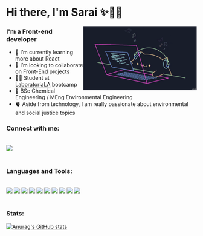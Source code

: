 # Hi there, I'm Sarai ✨🌈💟

<img align="right" src="bongo-cat-codes.gif" width="300" frameBorder="0">

### I'm a Front-end developer

- 🌱 I’m currently learning more about React
- 👯 I’m looking to collaborate on Front-End projects
- 🧑‍🎓 Student at [LaboratoriaLA](https://www.laboratoria.la/) bootcamp
- 🧪 BSc Chemical Engineering / MEng Environmental Engineering
- 🫀 Aside from technology, I am really passionate about environmental and social justice topics 

### Connect with me:

<br />
<a title="LinkedIn" href="https://www.linkedin.com/in/sarai-rojas-sandoval/"><img src="https://img.shields.io/badge/LinkedIn-0077B5?style=for-the-badge&logo=linkedin&logoColor=white"></a>
<br />
<br />

### Languages and Tools:


<br />
<a title="JavaScript" href="https://developer.mozilla.org/es/docs/Web/JavaScript"><img src="https://img.shields.io/badge/JavaScript-323330?style=for-the-badge&logo=javascript&logoColor=F7DF1E"></a>
<a title="React" href="https://es.reactjs.org/"><img src="https://img.shields.io/badge/React-20232A?style=for-the-badge&logo=react&logoColor=61DAFB"></a>
<a title="CSS" href="https://developer.mozilla.org/es/docs/Web/CSS"><img src="https://img.shields.io/badge/CSS3-1572B6?style=for-the-badge&logo=css3&logoColor=white"></a>
<a title="HTML" href="https://developer.mozilla.org/es/docs/Learn/Getting_started_with_the_web/HTML_basics"><img src="https://img.shields.io/badge/HTML5-E34F26?style=for-the-badge&logo=html5&logoColor=white"></a>
<a title="Python" href="https://www.python.org/"><img src="https://img.shields.io/badge/Python-FFD43B?style=for-the-badge&logo=python&logoColor=blue"></a>
<a title="Jest" href="https://jestjs.io/"><img src="https://img.shields.io/badge/Jest-C21325?style=for-the-badge&logo=jest&logoColor=white"></a>
<a title="Firebase" href="https://firebase.google.com/?hl=es-419"><img src="https://img.shields.io/badge/firebase-ffca28?style=for-the-badge&logo=firebase&logoColor=black"></a>
<a title="Eslint" href="https://eslint.org/"><img src="https://img.shields.io/badge/eslint-3A33D1?style=for-the-badge&logo=eslint&logoColor=white"></a>
<a title="Git" href="https://git-scm.com/"><img src="https://img.shields.io/badge/GIT-E44C30?style=for-the-badge&logo=git&logoColor=white"></a>
<a title="Figma" href="https://www.figma.com/files/recent?fuid=1062505435884006409"><img src="https://img.shields.io/badge/Figma-F24E1E?style=for-the-badge&logo=figma&logoColor=white"></a>
<br />
<br />

### Stats:

[![Anurag's GitHub stats](https://github-readme-stats.vercel.app/api?username=SaraiRojas&show_icons=true&theme=radical)](https://github.com/anuraghazra/github-readme-stats)
